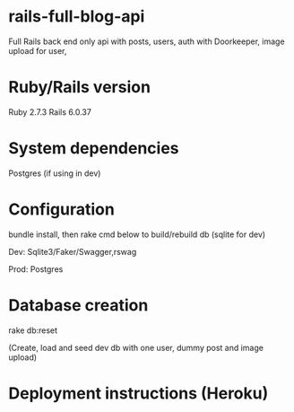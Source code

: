 # rails-full-blog-api
Full Rails back end only api with posts, users, auth with Doorkeeper, image upload for user,
# Ruby/Rails version
Ruby 2.7.3
Rails 6.0.37
# System dependencies
Postgres (if using in dev) 
# Configuration

bundle install, then rake cmd below to build/rebuild db (sqlite for dev)

Dev: Sqlite3/Faker/Swagger,rswag

Prod: Postgres
# Database creation
rake db:reset

(Create, load and seed dev db with one user, dummy post and image upload)
# Deployment instructions (Heroku)
